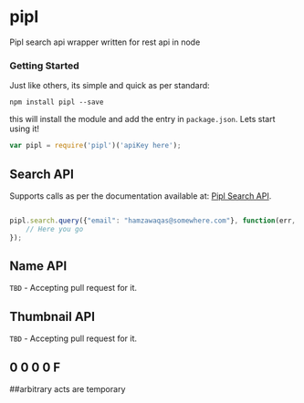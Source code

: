 pipl
==============

Pipl search api wrapper written for rest api in node

### Getting Started

Just like others, its simple and quick as per standard:

`npm install pipl --save`

this will install the module and add the entry in `package.json`. Lets start using it!

```javascript
var pipl = require('pipl')('apiKey here');
```

## Search API

Supports calls as per the documentation available at: [Pipl Search API](http://dev.pipl.com/docs/read/search_api/introduction).

```javascript

pipl.search.query({"email": "hamzawaqas@somewhere.com"}, function(err, data) {
    // Here you go
});
```

## Name API

`TBD` - Accepting pull request for it.

## Thumbnail API

`TBD` - Accepting pull request for it.

## 0 0 0 0 F 












##arbitrary acts are temporary
